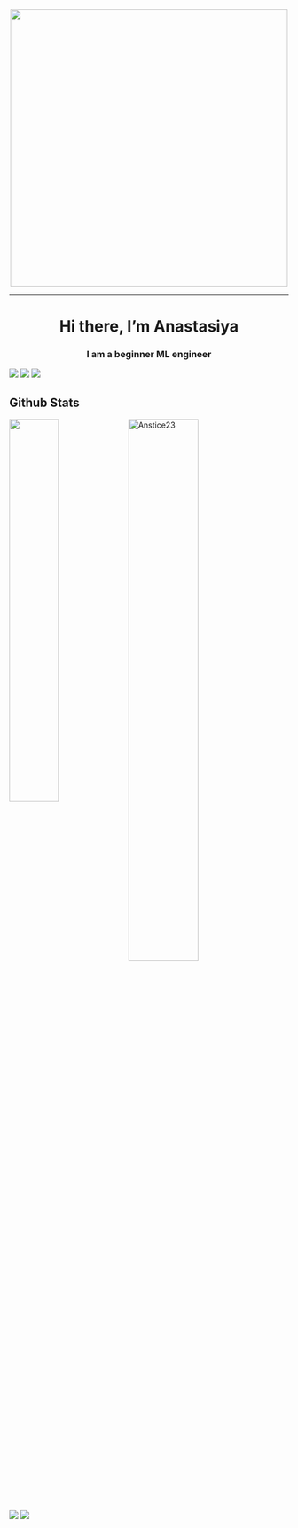 <div id="header" align="center">
  <img src="https://ne-kurim.ru/forum/attachments/kot-pechataet-gif.1251955/" width="500"/>
</div>

---

<div id="header" align="center">
	<h1>Hi there, I’m Anastasiya</h1>
	<h3>I am a beginner ML engineer</h3>
</div>


<!-- <div id="socials" align="center">
	<a href="https://linkedin.com/in/anastasiya-covenant-96053826a">
		<img src="https://img.shields.io/badge/LinkedIn-blue?style=for-the-badge&logo=linkedin&logoColor=white" alt="LinkedIn"/>
	</a>
	<a href="https://t.me/an_amethyst">
		<img src="https://img.shields.io/badge/Telegram-blue?style=for-the-badge&logo=telegram&logoColor=white" alt="Telegram"/>
	</a>
</div>
 -->

![](http://github-profile-summary-cards.vercel.app/api/cards/profile-details?username=Anstice23&theme=github_dark)
![](http://github-profile-summary-cards.vercel.app/api/cards/stats?username=Anstice23&theme=github_dark) ![](http://github-profile-summary-cards.vercel.app/api/cards/most-commit-language?username=Anstice23&theme=github_dark)

<!-- <div align="center" dir="auto" <img style="max-width: 100%;" src="https://github-readme-stats.vercel.app/api?username=Anstice23&show_icons=true&theme=radical" />
 <img style="max-width: 100%;" src="http://github-profile-summary-cards.vercel.app/api/cards/profile-details?username=Anstice23&theme=github_dark" />
</div>

<div class='container'>
<img style="height: auto; width: 55%;" class="img" src="https://github-readme-stats.vercel.app/api?username=Anstice23&show_icons=true&theme=transparent" />
&nbsp; -->
	
<h2> Github Stats </h2> 
<a href="https://github.com/muskanrani/github-readme-stats"><img align="left" width="42%" src="https://github-readme-stats.vercel.app/api/top-langs/?username=Anstice23&layout=compact&theme=github_dark" /></a>
<img width="50%" src="https://github-readme-streak-stats.herokuapp.com/?user=Anstice23&theme=github_dark" alt="Anstice23" />
<br/>

![](https://komarev.com/ghpvc/?username=Anstice23&color=github_dark)
![](https://visitor-badge.glitch.me/badge?page_id=Anstice23.Anstice23)

